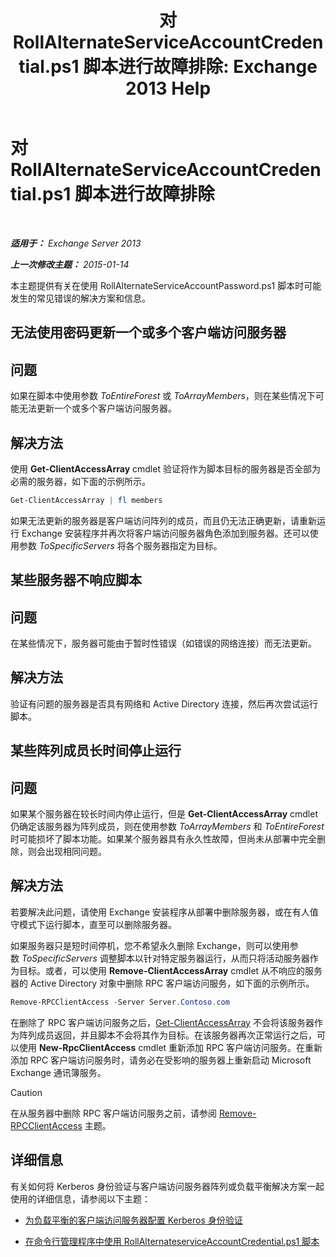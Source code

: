 ﻿---
title: '对 RollAlternateServiceAccountCredential.ps1 脚本进行故障排除: Exchange 2013 Help'
TOCTitle: 对 RollAlternateServiceAccountCredential.ps1 脚本进行故障排除
ms:assetid: 2bbf36d3-eb89-4f92-a8de-259a7cb64d62
ms:mtpsurl: https://technet.microsoft.com/zh-cn/library/Ff808310(v=EXCHG.150)
ms:contentKeyID: 63918694
ms.date: 05/21/2018
mtps_version: v=EXCHG.150
ms.translationtype: MT
---

# 对 RollAlternateServiceAccountCredential.ps1 脚本进行故障排除

 

_**适用于：** Exchange Server 2013_

_**上一次修改主题：** 2015-01-14_

本主题提供有关在使用 RollAlternateServiceAccountPassword.ps1 脚本时可能发生的常见错误的解决方案和信息。

## 无法使用密码更新一个或多个客户端访问服务器

## 问题

如果在脚本中使用参数 *ToEntireForest* 或 *ToArrayMembers*，则在某些情况下可能无法更新一个或多个客户端访问服务器。

## 解决方法

使用 **Get-ClientAccessArray** cmdlet 验证将作为脚本目标的服务器是否全部为必需的服务器，如下面的示例所示。

```powershell
Get-ClientAccessArray | fl members
```

如果无法更新的服务器是客户端访问阵列的成员，而且仍无法正确更新，请重新运行 Exchange 安装程序并再次将客户端访问服务器角色添加到服务器。还可以使用参数 *ToSpecificServers* 将各个服务器指定为目标。

## 某些服务器不响应脚本

## 问题

在某些情况下，服务器可能由于暂时性错误（如错误的网络连接）而无法更新。

## 解决方法

验证有问题的服务器是否具有网络和 Active Directory 连接，然后再次尝试运行脚本。

## 某些阵列成员长时间停止运行

## 问题

如果某个服务器在较长时间内停止运行，但是 **Get-ClientAccessArray** cmdlet 仍确定该服务器为阵列成员，则在使用参数 *ToArrayMembers* 和 *ToEntireForest* 时可能损坏了脚本功能。如果某个服务器具有永久性故障，但尚未从部署中完全删除，则会出现相同问题。

## 解决方法

若要解决此问题，请使用 Exchange 安装程序从部署中删除服务器，或在有人值守模式下运行脚本，直至可以删除服务器。

如果服务器只是短时间停机，您不希望永久删除 Exchange，则可以使用参数 *ToSpecificServers* 调整脚本以针对特定服务器运行，从而只将活动服务器作为目标。或者，可以使用 **Remove-ClientAccessArray** cmdlet 从不响应的服务器的 Active Directory 对象中删除 RPC 客户端访问服务，如下面的示例所示。

```powershell
Remove-RPCClientAccess -Server Server.Contoso.com
```

在删除了 RPC 客户端访问服务之后，[Get-ClientAccessArray](https://technet.microsoft.com/zh-cn/library/dd297976\(v=exchg.150\)) 不会将该服务器作为阵列成员返回，并且脚本不会将其作为目标。在该服务器再次正常运行之后，可以使用 **New-RpcClientAccess** cmdlet 重新添加 RPC 客户端访问服务。在重新添加 RPC 客户端访问服务时，请务必在受影响的服务器上重新启动 Microsoft Exchange 通讯簿服务。

> [!CAUTION]  
> 在从服务器中删除 RPC 客户端访问服务之前，请参阅 <a href="https://technet.microsoft.com/zh-cn/library/dd298151(v=exchg.150)">Remove-RPCClientAccess</a> 主题。


## 详细信息

有关如何将 Kerberos 身份验证与客户端访问服务器阵列或负载平衡解决方案一起使用的详细信息，请参阅以下主题：

  - [为负载平衡的客户端访问服务器配置 Kerberos 身份验证](configuring-kerberos-authentication-for-load-balanced-client-access-servers-exchange-2013-help.md)

  - [在命令行管理程序中使用 RollAlternateserviceAccountCredential.ps1 脚本](using-the-rollalternateserviceaccountcredential-ps1-script-in-the-shell-exchange-2013-help.md)

